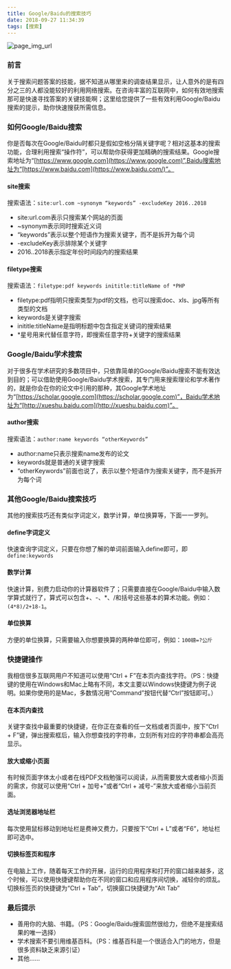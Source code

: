 ```yaml
---
title: Google/Baidu的搜索技巧
date: 2018-09-27 11:34:39
tags: [搜索]
---
```


![page_img_url](https://images.unsplash.com/photo-1504292004442-f285299403fa?ixlib=rb-0.3.5&ixid=eyJhcHBfaWQiOjEyMDd9&s=c8255744286b2086bbcb6a82950c746f&auto=format&fit=crop&w=1053&q=80)

### 前言

关于搜索问题答案的技能，据不知道从哪里来的调查结果显示，让人意外的是有四分之三的人都没能较好的利用网络搜索。在咨询丰富的互联网中，如何有效地搜索那可是快速寻找答案的关键技能啊；这里给您提供了一些有效利用Google/Baidu搜索的提示，助你快速搜获所需信息。

### 如何Google/Baidu搜索

你是否每次在Google/Baidu时都只是假如空格分隔关键字呢？相对这基本的搜索功能，合理利用搜索“操作符”，可以帮助你获得更加精确的搜索结果。Google搜索地址为“[https://www.google.com](https://www.google.com)”,Baidu搜索地址为“[https://www.baidu.com](https://www.baidu.com/)”。

<!--more-->

#### site搜索

搜索语法：`site:url.com ~synonym “keywords” -excludeKey 2016..2018`

- site:url.com表示只搜索某个网站的页面
- ~synonym表示同时搜索近义词
- “keywords”表示以整个短语作为搜索关键字，而不是拆开为每个词
- -excludeKey表示排除某个关键字
- 2016..2018表示指定年份时间段内的搜索结果

#### filetype搜索

搜索语法：`filetype:pdf keywords inititle:titleName of *PHP`

- filetype:pdf指明只搜索类型为pdf的文档，也可以搜索doc、xls、jpg等所有类型的文档
- keywords是关键字搜索
- inititle:titleName是指明标题中包含指定关键词的搜索结果
- \*星号用来代替任意字符，即搜索任意字符+关键字的搜索结果

### Google/Baidu学术搜索

对于很多在学术研究的多数项目中，只依靠简单的Google/Baidu搜索不能有效达到目的；可以借助使用Google/Baidu学术搜索，其专门用来搜索理论和学术著作的，就是你会在你的论文中引用的那种，其Google学术地址为“[https://scholar.google.com](https://scholar.google.com)”，Baidu学术地址为“[http://xueshu.baidu.com](http://xueshu.baidu.com)”。

#### author搜索

搜索语法：`author:name keywords “otherKeywords”`

- author:name只表示搜索name发布的论文
- keywords就是普通的关键字搜索
- “otherKeywords”前面也说了，表示以整个短语作为搜索关键字，而不是拆开为每个词

### 其他Google/Baidu搜索技巧

其他的搜索技巧还有类似字词定义，数学计算，单位换算等，下面一一罗列。

#### define字词定义

快速查询字词定义，只要在你想了解的单词前面输入define即可，即`define:keywords`

#### 数学计算

快速计算，别费力启动你的计算器软件了；只需要直接在Google/Baidu中输入数学算式就行了，算式可以包含+、-、*、/和括号这些基本的算术功能。例如：`(4*8)/2+18-1`。

#### 单位换算

方便的单位换算，只需要输入你想要换算的两种单位即可，例如：`100磅=?公斤`

### 快捷键操作

我相信很多互联网用户不知道可以使用“Ctrl + F”在本页内查找字符。（PS：快捷键的使用在Windows和Mac上略有不同，本文主要以Windows快捷键为例子说明。如果你使用的是Mac，多数情况用“Command”按钮代替“Ctrl”按钮即可。）

#### 在本页内查找

关键字查找中最重要的快捷键，在你正在查看的任一文档或者页面中，按下“Ctrl + F”键，弹出搜索框后，输入你想查找的字符串，立刻所有对应的字符串都会高亮显示。

#### 放大或缩小页面

有时候页面字体太小或者在线PDF文档勉强可以阅读，从而需要放大或者缩小页面的需求，你就可以使用“Ctrl + 加号+”或者“Ctrl + 减号-”来放大或者缩小当前页面。

#### 选址浏览器地址栏

每次使用鼠标移动到地址栏是费神又费力，只要按下“Ctrl + L”或者“F6”，地址栏即可选中。

#### 切换标签页和程序

在电脑上工作，随着每天工作的开展，运行的应用程序和打开的窗口越来越多，这个时候，可以使用快捷键帮助你在不同的窗口和应用程序间切换，减轻你的烦乱。切换标签页的快捷键为“Ctrl + Tab”，切换窗口快捷键为“Alt Tab”

### 最后提示

- 善用你的大脑、书籍。（PS：Google/Baidu搜索固然很给力，但绝不是搜索结果的唯一选择）
- 学术搜索不要引用维基百科。（PS：维基百科是一个很适合入门的地方，但是很多资料缺乏来源引证）
- 其他……